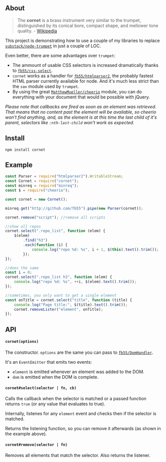 ## About

> The **cornet** is a brass instrument very similar to the trumpet, distinguished by its conical bore, compact shape, and mellower tone quality. - [Wikipedia](http://en.wikipedia.org/wiki/Cornet)

This project is demonstrating how to use a couple of my libraries to replace [`substack/node-trumpet`](https://github.com/substack/node-trumpet) in just a couple of LOC.

Even better, there are some advantages over `trumpet`:

-   The ammount of usable CSS selectors is increased dramatically thanks to [`fb55/css-select`](https://github.com/fb55/css-select).
-   `cornet` works as a handler for [`fb55/htmlparser2`](https://github.com/fb55/htmlparser2), the probably fastest HTML parser currently available for node. And it's much less strict than the `sax` module used by `trumpet`.
-   By using the great [`MatthewMueller/cheerio`](https://github.com/MatthewMueller/cheerio) module, you can do everything with your document that would be possible with jQuery.

_Please note that callbacks are fired as soon as an element was retrieved. That means that no content past the element will be available, so cheerio won't find anything, and, as the element is at this time the last child of it's parent, selectors like `:nth-last-child` won't work as expected._

## Install

    npm install cornet

## Example

```js
const Parser = require("htmlparser2").WritableStream;
const Cornet = require("cornet");
const minreq = require("minreq");
const $ = require("cheerio");

const cornet = new Cornet();

minreq.get("http://github.com/fb55").pipe(new Parser(cornet));

cornet.remove("script"); //remove all scripts

//show all repos
cornet.select(".repo_list", function (elem) {
    $(elem)
        .find("h3")
        .each(function (i) {
            console.log("repo %d: %s", i + 1, $(this).text().trim());
        });
});

//does the same
const i = 0;
cornet.select(".repo_list h3", function (elem) {
    console.log("repo %d: %s", ++i, $(elem).text().trim());
});

//sometimes, you only want to get a single element
const onTitle = cornet.select("title", function (title) {
    console.log("Page title:", $(title).text().trim());
    cornet.removeLister("element", onTitle);
});
```

## API

#### `cornet(options)`

The constructor. `options` are the same you can pass to [`fb55/DomHandler`](https://github.com/fb55/DomHandler).

It's an `EventEmitter` that emits two events:

-   `element` is emitted whenever an element was added to the DOM.
-   `dom` is emitted when the DOM is complete.

#### `cornet#select(selector | fn, cb)`

Calls the callback when the selector is matched or a passed function returns `true` (or any value that evaluates to true).

Internally, listenes for any `element` event and checks then if the selector is matched.

Returns the listening function, so you can remove it afterwards (as shown in the example above).

#### `cornet#remove(selector | fn)`

Removes all elements that match the selector. Also returns the listener.
